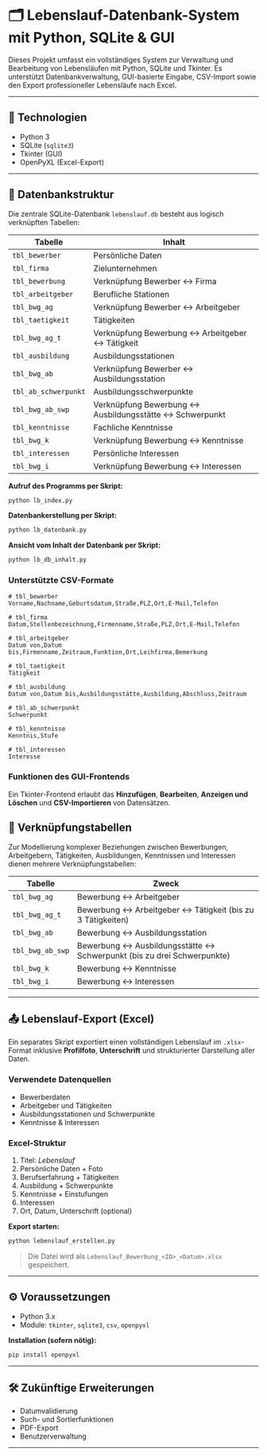 # 🗂 Lebenslauf-Datenbank-System mit Python, SQLite & GUI

Dieses Projekt umfasst ein vollständiges System zur Verwaltung und Bearbeitung von Lebensläufen mit Python, SQLite und Tkinter. Es unterstützt Datenbankverwaltung, GUI-basierte Eingabe, CSV-Import sowie den Export professioneller Lebensläufe nach Excel.

---

## 🔧 Technologien

- Python 3
- SQLite (`sqlite3`)
- Tkinter (GUI)
- OpenPyXL (Excel-Export)

---

## 📁 Datenbankstruktur

Die zentrale SQLite-Datenbank `lebenslauf.db` besteht aus logisch verknüpften Tabellen:

| Tabelle                 | Inhalt                                                                             |
|-------------------------|------------------------------------------------------------------------------------|
| `tbl_bewerber`          | Persönliche Daten                                                                  |
| `tbl_firma`             | Zielunternehmen                                                                    |
| `tbl_bewerbung`         | Verknüpfung Bewerber ↔ Firma                                                       |
| `tbl_arbeitgeber`       | Berufliche Stationen                                                               |
| `tbl_bwg_ag`            | Verknüpfung Bewerber ↔ Arbeitgeber                                                 |
| `tbl_taetigkeit`        | Tätigkeiten                                                                        |
| `tbl_bwg_ag_t`          | Verknüpfung Bewerbung ↔ Arbeitgeber ↔ Tätigkeit          |
| `tbl_ausbildung`        | Ausbildungsstationen                                                               |
| `tbl_bwg_ab`            | Verknüpfung Bewerber ↔ Ausbildungsstation                                          |
| `tbl_ab_schwerpunkt`    | Ausbildungsschwerpunkte                                                            |
| `tbl_bwg_ab_swp`        | Verknüpfung Bewerbung ↔ Ausbildungsstätte ↔ Schwerpunkt  |
| `tbl_kenntnisse`        | Fachliche Kenntnisse                                                               |
| `tbl_bwg_k`             | Verknüpfung Bewerbung ↔ Kenntnisse                                                 |
| `tbl_interessen`        | Persönliche Interessen                                                             |
| `tbl_bwg_i`             | Verknüpfung Bewerbung ↔ Interessen                                                 |


**Aufruf des Programms per Skript:**

```bash
python lb_index.py
```
**Datenbankerstellung per Skript:**

```bash
python lb_datenbank.py
```
**Ansicht vom Inhalt der Datenbank per Skript:**

```bash
python lb_db_inhalt.py
```


### Unterstützte CSV-Formate

```csv
# tbl_bewerber
Vorname,Nachname,Geburtsdatum,Straße,PLZ,Ort,E-Mail,Telefon

# tbl_firma
Datum,Stellenbezeichnung,Firmenname,Straße,PLZ,Ort,E-Mail,Telefon

# tbl_arbeitgeber
Datum von,Datum bis,Firmenname,Zeitraum,Funktion,Ort,Leihfirma,Bemerkung

# tbl_taetigkeit
Tätigkeit

# tbl_ausbildung
Datum von,Datum bis,Ausbildungsstätte,Ausbildung,Abschluss,Zeitraum

# tbl_ab_schwerpunkt
Schwerpunkt

# tbl_kenntnisse
Kenntnis,Stufe

# tbl_interessen
Interesse
```

### Funktionen des GUI-Frontends


Ein Tkinter-Frontend erlaubt das **Hinzufügen**, **Bearbeiten**, **Anzeigen und Löschen** und **CSV-Importieren** von Datensätzen.

## 🔗 Verknüpfungstabellen

Zur Modellierung komplexer Beziehungen zwischen Bewerbungen, Arbeitgebern, Tätigkeiten, Ausbildungen, Kenntnissen und Interessen dienen mehrere Verknüpfungstabellen:

| Tabelle               | Zweck                                                                  |
|------------------------|------------------------------------------------------------------------|
| `tbl_bwg_ag`           | Bewerbung ↔ Arbeitgeber                                                |
| `tbl_bwg_ag_t`         | Bewerbung ↔ Arbeitgeber ↔ Tätigkeit (bis zu 3 Tätigkeiten)             |
| `tbl_bwg_ab`           | Bewerbung ↔ Ausbildungsstation                                         |
| `tbl_bwg_ab_swp`       | Bewerbung ↔ Ausbildungsstätte ↔ Schwerpunkt (bis zu drei Schwerpunkte) |
| `tbl_bwg_k`            | Bewerbung ↔ Kenntnisse                                                 |
| `tbl_bwg_i`            | Bewerbung ↔ Interessen                                                 |

---

## 📤 Lebenslauf-Export (Excel)

Ein separates Skript exportiert einen vollständigen Lebenslauf im `.xlsx`-Format inklusive **Profilfoto**, **Unterschrift** und strukturierter Darstellung aller Daten.

### Verwendete Datenquellen

- Bewerberdaten
- Arbeitgeber und Tätigkeiten
- Ausbildungsstationen und Schwerpunkte
- Kenntnisse & Interessen

### Excel-Struktur

1. Titel: *Lebenslauf*
2. Persönliche Daten + Foto
3. Berufserfahrung + Tätigkeiten
4. Ausbildung + Schwerpunkte
5. Kenntnisse + Einstufungen
6. Interessen
7. Ort, Datum, Unterschrift (optional)

**Export starten:**

```bash
python lebenslauf_erstellen.py
```

> Die Datei wird als `Lebenslauf_Bewerbung_<ID>_<Datum>.xlsx` gespeichert.

---

## ⚙️ Voraussetzungen

- Python 3.x
- Module: `tkinter`, `sqlite3`, `csv`, `openpyxl`

**Installation (sofern nötig):**

```bash
pip install openpyxl
```

---

## 🛠 Zukünftige Erweiterungen

- Datumvalidierung
- Such- und Sortierfunktionen
- PDF-Export
- Benutzerverwaltung

---



